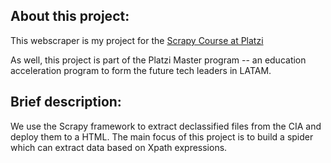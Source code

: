<h2>About this project:</h2>

This webscraper is my project for the [Scrapy Course at Platzi](https://platzi.com/clases/scrapy/) 

As well, this project is part of the Platzi Master program -- an education acceleration program to form the future tech leaders in LATAM. 

<h2>Brief description:</h2>

We use the Scrapy framework to extract declassified files from the CIA and deploy them to a HTML. The main focus of this project is to build a spider which can extract data based on Xpath expressions. 
